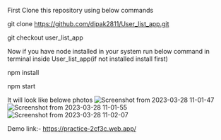 First Clone this repository using below commands

git clone 	https://github.com/dipak2811/User_list_app.git

git checkout user_list_app

Now if you have node installed in your system run below command in terminal inside User_list_app(if not installed install first)

npm install

npm start

It will look like belowe photos
![Screenshot from 2023-03-28 11-01-47](https://user-images.githubusercontent.com/77386172/228137924-8ab8491d-2388-44ac-b813-ddf064c710b4.png)
![Screenshot from 2023-03-28 11-01-55](https://user-images.githubusercontent.com/77386172/228137941-abdf621b-60e3-4194-9c8c-b6a8f1cacaf7.png)
![Screenshot from 2023-03-28 11-02-07](https://user-images.githubusercontent.com/77386172/228137947-d7863bd2-80dc-45da-a2e4-2f788a70cbd0.png)

Demo link:- https://practice-2cf3c.web.app/
